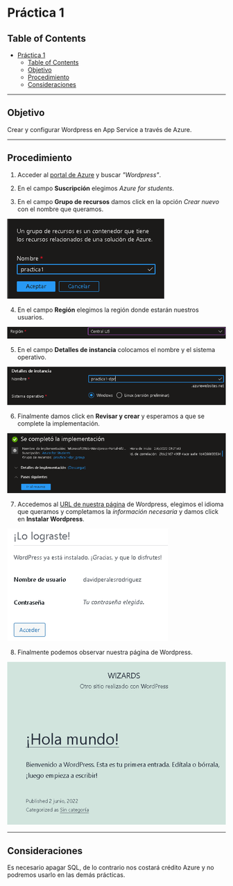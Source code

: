 # Práctica 1

## Table of Contents
- [Práctica 1](#práctica-1)
  - [Table of Contents](#table-of-contents)
  - [Objetivo](#objetivo)
  - [Procedimiento](#procedimiento)
  - [Consideraciones](#consideraciones)

---
## Objetivo
Crear y configurar Wordpress en App Service a través de Azure.

---
## Procedimiento

1. Acceder al [portal de Azure](portal.azure.com) y buscar _"Wordpress"_.

2. En el campo **Suscripción** elegimos _Azure for students_.

3. En el campo **Grupo de recursos**  damos click en la opción _Crear nuevo_ con el nombre que queramos.

![Grupo de recursos](https://github.com/DavePerales/Practica1_Wordpress/blob/main/01.png)

4. En el campo **Región** elegimos la región donde estarán nuestros usuarios.

![Región](https://github.com/DavePerales/Practica1_Wordpress/blob/main/02.png)


5. En el campo **Detalles de instancia** colocamos el nombre y el sistema operativo.

![Detalles de instancia](https://github.com/DavePerales/Practica1_Wordpress/blob/main/03.png)


6. Finalmente damos click en **Revisar y crear** y esperamos a que se complete la implementación. 

![Implementación completada](https://github.com/DavePerales/Practica1_Wordpress/blob/main/04.png)


7. Accedemos al [URL de nuestra página](practica1-dpr.azurewebsites.net) de Wordpress, elegimos el idioma que queramos y completamos la _información necesaria_ y damos click en **Instalar Wordpress**.

![Wordpress instalado](https://github.com/DavePerales/Practica1_Wordpress/blob/main/05.png)


8. Finalmente podemos observar nuestra página de Wordpress.

![Página Wordpress](https://github.com/DavePerales/Practica1_Wordpress/blob/main/06.png)



---

## Consideraciones
Es necesario apagar SQL, de lo contrario nos costará crédito Azure y no podremos usarlo en las demás prácticas.




